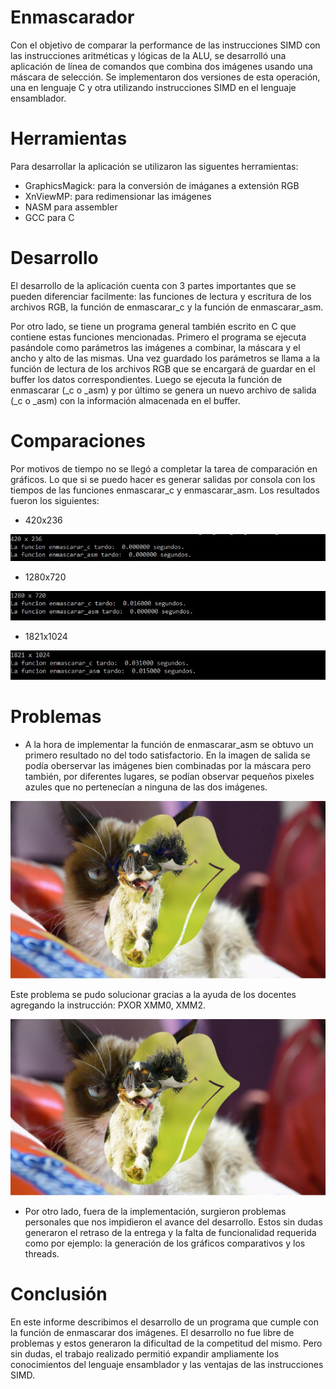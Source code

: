 # Enmascarador

Con el objetivo de comparar la performance de las instrucciones SIMD con las instrucciones aritméticas y lógicas de la ALU, se desarrolló una aplicación de línea de comandos que combina dos imágenes usando una máscara de selección. Se implementaron dos versiones de esta operación, una en lenguaje C y otra utilizando instrucciones SIMD en el lenguaje ensamblador.

# Herramientas

Para desarrollar la aplicación se utilizaron las siguentes herramientas:
- GraphicsMagick: para la conversión de imáganes a extensión RGB
- XnViewMP: para redimensionar las imágenes
- NASM para assembler
- GCC para C

# Desarrollo

El desarrollo de la aplicación cuenta con 3 partes importantes que se pueden diferenciar facilmente: las funciones de lectura y escritura de los archivos RGB, la función de enmascarar_c y la función de enmascarar_asm.

Por otro lado, se tiene un programa general también escrito en C que contiene estas funciones mencionadas. Primero el programa se ejecuta pasándole como parámetros las imágenes a combinar, la máscara y el ancho y alto de las mismas. Una vez guardado los parámetros se llama a la función de lectura de los archivos RGB que se encargará de guardar en el buffer los datos correspondientes. Luego se ejecuta la función de enmascarar (_c o _asm) y por último se genera un nuevo archivo de salida (_c o _asm) con la información almacenada en el buffer.

# Comparaciones

Por motivos de tiempo no se llegó a completar la tarea de comparación en gráficos. Lo que si se puedo hacer es generar salidas por consola con los tiempos de las funciones enmascarar_c y enmascarar_asm. Los resultados fueron los siguientes:

- 420x236

![](https://raw.githubusercontent.com/gustavoecruz/TP2-OrgaII/main/Comparaciones/420x236.JPG)

- 1280x720

![](https://raw.githubusercontent.com/gustavoecruz/TP2-OrgaII/main/Comparaciones/1280x720.JPG)

- 1821x1024

![](https://raw.githubusercontent.com/gustavoecruz/TP2-OrgaII/main/Comparaciones/1821x1024.JPG)

# Problemas

- A la hora de implementar la función de enmascarar_asm se obtuvo un primero resultado no del todo satisfactorio. En la imagen de salida se podía oberservar las imágenes bien combinadas por la máscara pero también, por diferentes lugares, se podían observar pequeños pixeles azules que no pertenecían a ninguna de las dos imágenes.

![](https://raw.githubusercontent.com/gustavoecruz/TP2-OrgaII/main/Problemas/salida_asm.JPG)

Este problema se pudo solucionar gracias a la ayuda de los docentes agregando la instrucción: PXOR XMM0, XMM2.

![](https://raw.githubusercontent.com/gustavoecruz/TP2-OrgaII/main/Problemas/salida_asm_ok.JPG)

- Por otro lado, fuera de la implementación, surgieron problemas personales que nos impidieron el avance del desarrollo. Estos sin dudas generaron el retraso de la entrega y la falta de funcionalidad requerida como por ejemplo: la generación de los gráficos comparativos y los threads.

# Conclusión 

En este informe describimos el desarrollo de un programa que cumple con la función de enmascarar dos imágenes. El desarrollo no fue libre de problemas y estos generaron la dificultad de la competitud del mismo. Pero sin dudas, el trabajo realizado permitió expandir ampliamente los conocimientos del lenguaje ensamblador y las ventajas de las instrucciones SIMD.
